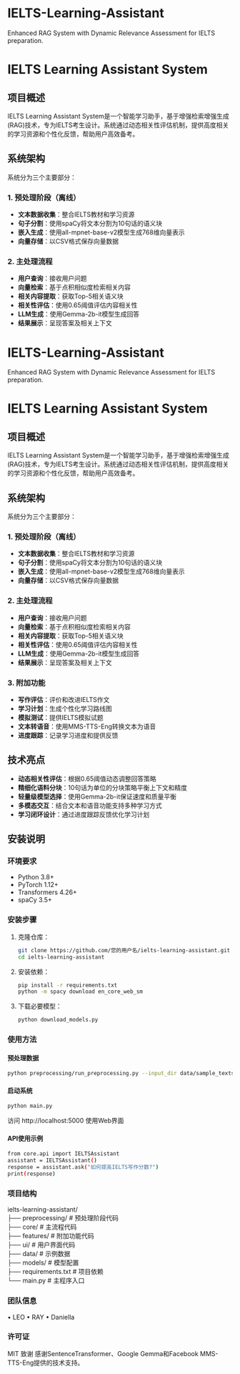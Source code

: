 
# IELTS-Learning-Assistant
Enhanced RAG System with Dynamic Relevance Assessment for IELTS preparation.

# IELTS Learning Assistant System

## 项目概述
IELTS Learning Assistant System是一个智能学习助手，基于增强检索增强生成(RAG)技术，专为IELTS考生设计。系统通过动态相关性评估机制，提供高度相关的学习资源和个性化反馈，帮助用户高效备考。

## 系统架构
系统分为三个主要部分：

### 1. 预处理阶段（离线）
- **文本数据收集**：整合IELTS教材和学习资源
- **句子分割**：使用spaCy将文本分割为10句话的语义块
- **嵌入生成**：使用all-mpnet-base-v2模型生成768维向量表示
- **向量存储**：以CSV格式保存向量数据

### 2. 主处理流程
- **用户查询**：接收用户问题
- **向量检索**：基于点积相似度检索相关内容
- **相关内容提取**：获取Top-5相关语义块
- **相关性评估**：使用0.65阈值评估内容相关性
- **LLM生成**：使用Gemma-2b-it模型生成回答
- **结果展示**：呈现答案及相关上下文


















# IELTS-Learning-Assistant
Enhanced RAG System with Dynamic Relevance Assessment for IELTS preparation.

# IELTS Learning Assistant System

## 项目概述
IELTS Learning Assistant System是一个智能学习助手，基于增强检索增强生成(RAG)技术，专为IELTS考生设计。系统通过动态相关性评估机制，提供高度相关的学习资源和个性化反馈，帮助用户高效备考。

## 系统架构
系统分为三个主要部分：

### 1. 预处理阶段（离线）
- **文本数据收集**：整合IELTS教材和学习资源
- **句子分割**：使用spaCy将文本分割为10句话的语义块
- **嵌入生成**：使用all-mpnet-base-v2模型生成768维向量表示
- **向量存储**：以CSV格式保存向量数据

### 2. 主处理流程
- **用户查询**：接收用户问题
- **向量检索**：基于点积相似度检索相关内容
- **相关内容提取**：获取Top-5相关语义块
- **相关性评估**：使用0.65阈值评估内容相关性
- **LLM生成**：使用Gemma-2b-it模型生成回答
- **结果展示**：呈现答案及相关上下文

### 3. 附加功能
- **写作评估**：评价和改进IELTS作文
- **学习计划**：生成个性化学习路线图
- **模拟测试**：提供IELTS模拟试题
- **文本转语音**：使用MMS-TTS-Eng转换文本为语音
- **进度跟踪**：记录学习进度和提供反馈

## 技术亮点
- **动态相关性评估**：根据0.65阈值动态调整回答策略
- **精细化语料分块**：10句话为单位的分块策略平衡上下文和精度
- **轻量级模型选择**：使用Gemma-2b-it保证速度和质量平衡
- **多模态交互**：结合文本和语音功能支持多种学习方式
- **学习闭环设计**：通过进度跟踪反馈优化学习计划

## 安装说明

### 环境要求
- Python 3.8+
- PyTorch 1.12+
- Transformers 4.26+
- spaCy 3.5+

### 安装步骤
1. 克隆仓库：
    ```bash
    git clone https://github.com/您的用户名/ielts-learning-assistant.git
    cd ielts-learning-assistant
    ```
2. 安装依赖：
    ```bash
    pip install -r requirements.txt
    python -m spacy download en_core_web_sm
    ```
3. 下载必要模型：
    ```bash
    python download_models.py
    ```

### 使用方法

#### 预处理数据
```bash
python preprocessing/run_preprocessing.py --input_dir data/sample_texts --output_dir data/embeddings
```

#### 启动系统
```bash
python main.py
```
访问 http://localhost:5000 使用Web界面

#### API使用示例
```bash
from core.api import IELTSAssistant  
assistant = IELTSAssistant()  
response = assistant.ask("如何提高IELTS写作分数?")  
print(response)  
```

### 项目结构
ielts-learning-assistant/  
├── preprocessing/       # 预处理阶段代码  
├── core/                # 主流程代码  
├── features/            # 附加功能代码  
├── ui/                  # 用户界面代码  
├── data/                # 示例数据  
├── models/              # 模型配置  
├── requirements.txt     # 项目依赖  
└── main.py              # 主程序入口  

### 团队信息
•	LEO
•	RAY
•	Daniella

### 许可证
MIT
致谢
感谢SentenceTransformer、Google Gemma和Facebook MMS-TTS-Eng提供的技术支持。
